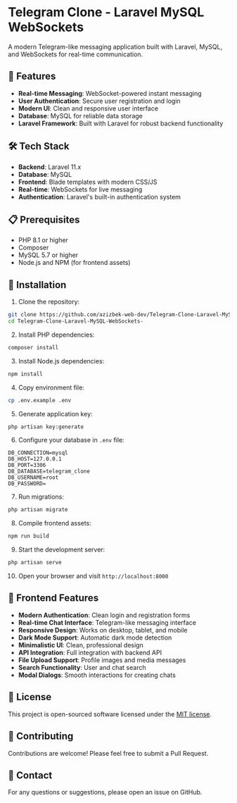 # Telegram Clone - Laravel MySQL WebSockets

A modern Telegram-like messaging application built with Laravel, MySQL, and WebSockets for real-time communication.

## 🚀 Features

- **Real-time Messaging**: WebSocket-powered instant messaging
- **User Authentication**: Secure user registration and login
- **Modern UI**: Clean and responsive user interface
- **Database**: MySQL for reliable data storage
- **Laravel Framework**: Built with Laravel for robust backend functionality

## 🛠️ Tech Stack

- **Backend**: Laravel 11.x
- **Database**: MySQL
- **Frontend**: Blade templates with modern CSS/JS
- **Real-time**: WebSockets for live messaging
- **Authentication**: Laravel's built-in authentication system

## 📋 Prerequisites

- PHP 8.1 or higher
- Composer
- MySQL 5.7 or higher
- Node.js and NPM (for frontend assets)

## 🚀 Installation

1. Clone the repository:
```bash
git clone https://github.com/azizbek-web-dev/Telegram-Clone-Laravel-MySQL-WebSockets-.git
cd Telegram-Clone-Laravel-MySQL-WebSockets-
```

2. Install PHP dependencies:
```bash
composer install
```

3. Install Node.js dependencies:
```bash
npm install
```

4. Copy environment file:
```bash
cp .env.example .env
```

5. Generate application key:
```bash
php artisan key:generate
```

6. Configure your database in `.env` file:
```env
DB_CONNECTION=mysql
DB_HOST=127.0.0.1
DB_PORT=3306
DB_DATABASE=telegram_clone
DB_USERNAME=root
DB_PASSWORD=
```

7. Run migrations:
```bash
php artisan migrate
```

8. Compile frontend assets:
```bash
npm run build
```

9. Start the development server:
```bash
php artisan serve
```

10. Open your browser and visit `http://localhost:8000`

## 🎨 Frontend Features

- **Modern Authentication**: Clean login and registration forms
- **Real-time Chat Interface**: Telegram-like messaging interface
- **Responsive Design**: Works on desktop, tablet, and mobile
- **Dark Mode Support**: Automatic dark mode detection
- **Minimalistic UI**: Clean, professional design
- **API Integration**: Full integration with backend API
- **File Upload Support**: Profile images and media messages
- **Search Functionality**: User and chat search
- **Modal Dialogs**: Smooth interactions for creating chats

## 📝 License

This project is open-sourced software licensed under the [MIT license](https://opensource.org/licenses/MIT).

## 🤝 Contributing

Contributions are welcome! Please feel free to submit a Pull Request.

## 📧 Contact

For any questions or suggestions, please open an issue on GitHub.